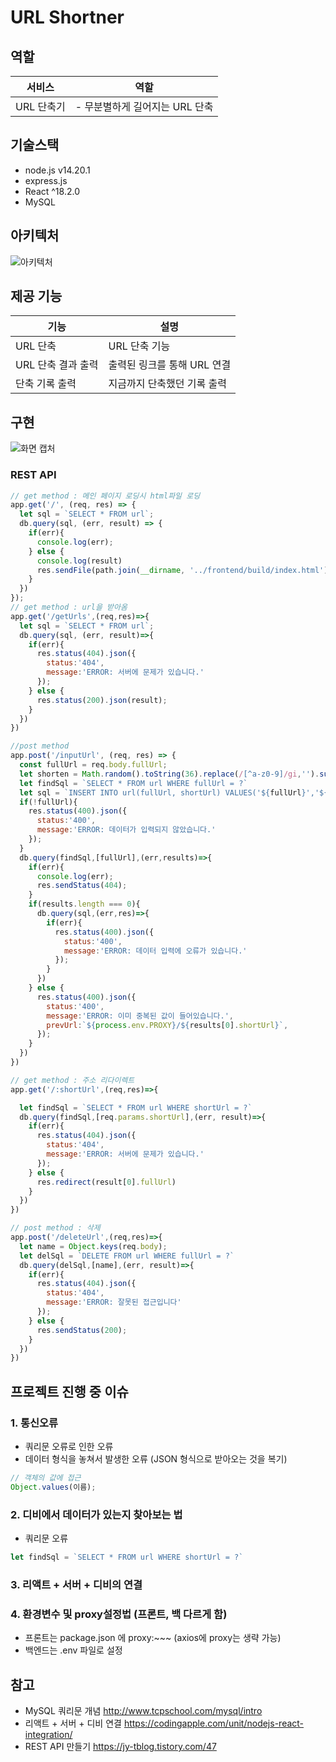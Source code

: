 # URL Shortner

## 역할
|서비스|역할|
|---|---|
|URL 단축기|- 무분별하게 길어지는 URL 단축|


## 기술스택
- node.js v14.20.1
- express.js
- React ^18.2.0
- MySQL

## 아키텍처

![아키텍처](https://user-images.githubusercontent.com/102667851/209420954-0fc9a4d9-2741-485b-a4e3-6f932446b36d.png)

## 제공 기능
|기능|설명|
|---|---|
|URL 단축 | URL 단축 기능|
|URL 단축 결과 출력 | 출력된 링크를 통해 URL 연결|
|단축 기록 출력 | 지금까지 단축했던 기록 출력|

## 구현

![화면 캡처](https://user-images.githubusercontent.com/102667851/209246809-baed3b7e-323e-4a4f-8dbe-9622066d7c44.png)

### REST API
```javascript
// get method : 메인 페이지 로딩시 html파일 로딩
app.get('/', (req, res) => {
  let sql = `SELECT * FROM url`;
  db.query(sql, (err, result) => {
    if(err){
      console.log(err);
    } else {
      console.log(result)
      res.sendFile(path.join(__dirname, '../frontend/build/index.html'));
    }
  })
});
// get method : url을 받아옴
app.get('/getUrls',(req,res)=>{
  let sql = `SELECT * FROM url`;
  db.query(sql, (err, result)=>{
    if(err){
      res.status(404).json({
        status:'404',
        message:'ERROR: 서버에 문제가 있습니다.'
      });
    } else {
      res.status(200).json(result);
    }
  })
})

//post method
app.post('/inputUrl', (req, res) => {
  const fullUrl = req.body.fullUrl;
  let shorten = Math.random().toString(36).replace(/[^a-z0-9]/gi,'').substring(2, 9);
  let findSql = `SELECT * FROM url WHERE fullUrl = ?`
  let sql = `INSERT INTO url(fullUrl, shortUrl) VALUES('${fullUrl}','${shorten}')`
  if(!fullUrl){
    res.status(400).json({
      status:'400',
      message:'ERROR: 데이터가 입력되지 않았습니다.'
    });
  }
  db.query(findSql,[fullUrl],(err,results)=>{
    if(err){
      console.log(err);
      res.sendStatus(404);
    }
    if(results.length === 0){
      db.query(sql,(err,res)=>{
        if(err){
          res.status(400).json({
            status:'400',
            message:'ERROR: 데이터 입력에 오류가 있습니다.'
          });
        }
      })
    } else {
      res.status(400).json({
        status:'400',
        message:'ERROR: 이미 중복된 값이 들어있습니다.',
        prevUrl:`${process.env.PROXY}/${results[0].shortUrl}`,
      });
    }
  })
})

// get method : 주소 리다이렉트
app.get('/:shortUrl',(req,res)=>{

  let findSql = `SELECT * FROM url WHERE shortUrl = ?`
  db.query(findSql,[req.params.shortUrl],(err, result)=>{
    if(err){
      res.status(404).json({
        status:'404',
        message:'ERROR: 서버에 문제가 있습니다.'
      });
    } else {
      res.redirect(result[0].fullUrl)
    }
  })
})

// post method : 삭제
app.post('/deleteUrl',(req,res)=>{
  let name = Object.keys(req.body);
  let delSql = `DELETE FROM url WHERE fullUrl = ?`
  db.query(delSql,[name],(err, result)=>{
    if(err){
      res.status(404).json({
        status:'404',
        message:'ERROR: 잘못된 접근입니다'
      });
    } else {
      res.sendStatus(200);
    }
  })
})

```

## 프로젝트 진행 중 이슈
### 1. 통신오류 
- 쿼리문 오류로 인한 오류
- 데이터 형식을 놓쳐서 발생한 오류 (JSON 형식으로 받아오는 것을 복기)
```javascript
// 객체의 값에 접근
Object.values(이름);
```
### 2. 디비에서 데이터가 있는지 찾아보는 법 
- 쿼리문 오류
```javascript
let findSql = `SELECT * FROM url WHERE shortUrl = ?`
```
### 3. 리액트 + 서버 + 디비의 연결 

### 4. 환경변수 및 proxy설정법 (프론트, 백 다르게 함)
- 프론트는 package.json 에 proxy:~~~ (axios에 proxy는 생략 가능)
- 백엔드는 .env 파일로 설정

 ## 참고
 - MySQL 쿼리문 개념 http://www.tcpschool.com/mysql/intro
 - 리액트 + 서버 + 디비 연결 https://codingapple.com/unit/nodejs-react-integration/
 - REST API 만들기 https://jy-tblog.tistory.com/47
